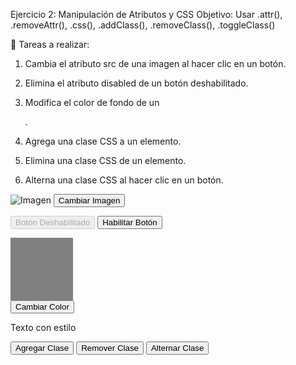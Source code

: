 Ejercicio 2: Manipulación de Atributos y CSS
Objetivo: Usar .attr(), .removeAttr(), .css(), .addClass(), .removeClass(), .toggleClass()

📌 Tareas a realizar:

1. Cambia el atributo src de una imagen al hacer clic en un botón.

2. Elimina el atributo disabled de un botón deshabilitado.

3. Modifica el color de fondo de un <div>.

4. Agrega una clase CSS a un elemento.

5. Elimina una clase CSS de un elemento.

6. Alterna una clase CSS al hacer clic en un botón.




<img id="imagen" src="imagen1.jpg" alt="Imagen">
<button id="cambiarSrc">Cambiar Imagen</button>

<button id="botonDeshabilitado" disabled>Botón Deshabilitado</button>
<button id="habilitarBoton">Habilitar Botón</button>

<div id="caja" style="width:100px; height:100px; background-color:gray;"></div>
<button id="cambiarColor">Cambiar Color</button>

<p id="textoEstilizado">Texto con estilo</p>
<button id="agregarClase">Agregar Clase</button>
<button id="removerClase">Remover Clase</button>
<button id="alternarClase">Alternar Clase</button>

<style>
    .resaltado {
        color: red;
        font-weight: bold;
    }
</style>

<script>
    $(document).ready(function () {
        // Implementa las funciones aquí
    });
</script>